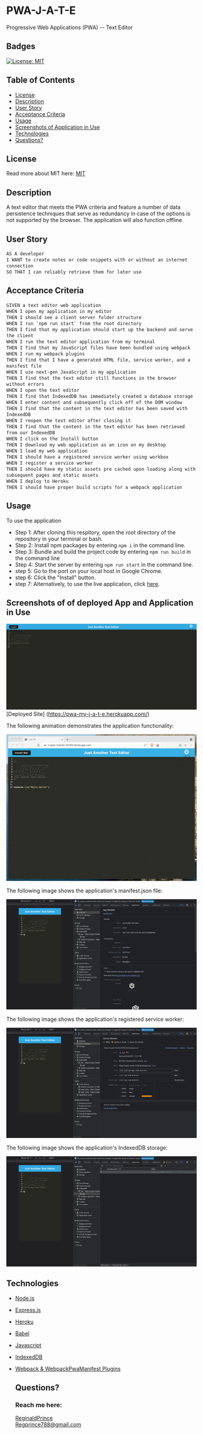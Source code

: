 # PWA-J-A-T-E
Progressive Web Applications (PWA) -- Text Editor


## Badges
  [![License: MIT](https://img.shields.io/badge/License-MIT-yellow.svg)](https://opensource.org/licenses/MIT)


## Table of Contents
  * [License](#license)
  * [Description](#description)
  * [User Story](#user-story)
  * [Acceptance Criteria](#user-story)
  * [Usage](#usage)
  * [Screenshots of Application in Use](#screenshots-of-application-in-use)
  * [Technologies](#technologies)
  * [Questions?](#questions)


## License
  Read more about MIT here:
  [MIT](https://opensource.org/licenses/MIT)


## Description
A text editor that meets the PWA criteria and feature a number of data persistence techniques that serve as redundancy in case of the options is not supported by the browser. The application will also function offline.


## User Story
```
AS A developer
I WANT to create notes or code snippets with or without an internet connection
SO THAT I can reliably retrieve them for later use
```


## Acceptance Criteria 
```
GIVEN a text editor web application
WHEN I open my application in my editor
THEN I should see a client server folder structure
WHEN I run `npm run start` from the root directory
THEN I find that my application should start up the backend and serve the client
WHEN I run the text editor application from my terminal
THEN I find that my JavaScript files have been bundled using webpack
WHEN I run my webpack plugins
THEN I find that I have a generated HTML file, service worker, and a manifest file
WHEN I use next-gen JavaScript in my application
THEN I find that the text editor still functions in the browser without errors
WHEN I open the text editor
THEN I find that IndexedDB has immediately created a database storage
WHEN I enter content and subsequently click off of the DOM window
THEN I find that the content in the text editor has been saved with IndexedDB
WHEN I reopen the text editor after closing it
THEN I find that the content in the text editor has been retrieved from our IndexedDB
WHEN I click on the Install button
THEN I download my web application as an icon on my desktop
WHEN I load my web application
THEN I should have a registered service worker using workbox
WHEN I register a service worker
THEN I should have my static assets pre cached upon loading along with subsequent pages and static assets
WHEN I deploy to Heroku
THEN I should have proper build scripts for a webpack application
```         
        
## Usage
To use the application

- Step 1: After cloning this respitory, open the root directory of the repository in your terminal or bash.
- Step 2: Install npm packages by entering ```npm i``` in the command line.
- Step 3: Bundle and build the project code by entering ```npm run build``` in the command line
- Step 4: Start the server by entering ```npm run start``` in the command line.
- step 5: Go to the port on your local host in Google Chrome.
- step 6: Click the "Install" button.
- step 7: Alternatively, to use the live application, click [here](https://pwa-my-j-a-t-e.herokuapp.com/).


## Screenshots of of deployed App and Application in Use

![Screenshot](./Assets/j.a.t.e.jpg)
[Deployed Site] (https://pwa-my-j-a-t-e.herokuapp.com/)

The following animation demonstrates the application functionality:

![image](./Assets/00-demo.gif)

The following image shows the application's manifest.json file:

![image](./Assets/01-manifest.png)

The following image shows the application's registered service worker:

![image](./Assets/02-service-worker.png)

The following image shows the application's IndexedDB storage:

![image](./Assets/03-idb-storage.png)


## Technologies
* [Node.js](https://nodejs.org/en/)
* [Express.js](https://expressjs.com)
* [Heroku](https://www.heroku.com)
* [Babel](https://babeljs.io)
* [Javascript](https://developer.mozilla.org/en-US/docs/Web/JavaScript)
* [IndexedDB](https://developer.mozilla.org/en-US/docs/Web/API/IndexedDB_API)
* [Webpack & WebpackPwaManifest Plugins](https://www.npmjs.com/package/webpack-pwa-manifest)  


  ## Questions?
  ### Reach me here: 
  [ReginaldPrince](https://github.com/Reggiejr44)  
  Regprince788@gmail.com